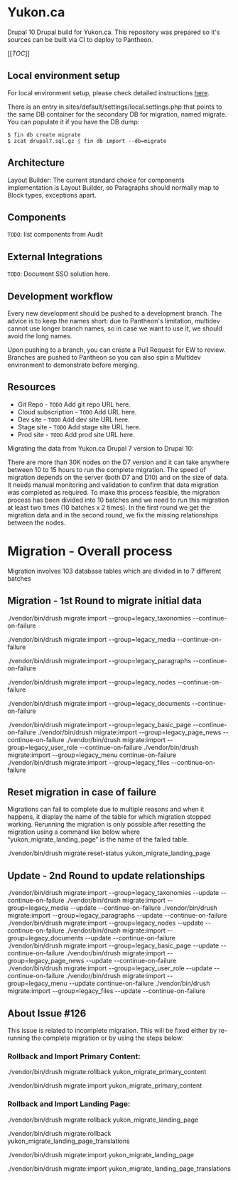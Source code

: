 # Yukon.ca

Drupal 10 Drupal build for Yukon.ca. This repository was prepared so it's sources can be built via CI to deploy to Pantheon.

[[_TOC_]]

## Local environment setup

For local environment setup, please check detailed instructions [here](LocalSetup.md).

There is an entry in sites/default/settings/local.settings.php that points to the same DB container for the secondary DB for migration, named migrate. You can populate it if you have the DB dump:

```
$ fin db create migrate
$ zcat drupal7.sql.gz | fin db import --db=migrate
```

## Architecture

Layout Builder: The current standard choice for components implementation is Layout Builder, so Paragraphs should normally map to Block types, exceptions apart.


## Components

`TODO`: list components from Audit

## External Integrations

`TODO`: Document SSO solution here.

## Development workflow

Every new development should be pushed to a development branch. The advice is to keep the names short: due to Pantheon's limitation, multidev cannot use longer branch names, so in case we want to use it, we should avoid the long names.

Upon pushing to a branch, you can create a Pull Request for EW to review. Branches are pushed to Pantheon so you can also spin a Multidev environment to demonstrate before merging.

## Resources

* Git Repo - `TODO` Add git repo URL here.
* Cloud subscription - `TODO` Add URL here.
* Dev site - `TODO` Add dev site URL here.
* Stage site - `TODO` Add stage site URL here.
* Prod site - `TODO` Add prod site URL here.

Migrating the data from Yukon.ca Drupal 7 version to Drupal 10:

There are more than 30K nodes on the D7 version and it can take anywhere between 10 to 15 hours to run the complete migration.  The speed of migration depends on the server (both D7 and D10) and on the size of data. It needs manual monitoring and validation to confirm that data migration was completed as required. To make this process feasible, the migration process has been divided into 10 batches and we need to run this migration at least two times (10 batches x 2 times). In the first round we get the migration data and in the second round, we fix the missing relationships between the nodes.    

# Migration - Overall process

Migration involves 103 database tables which are divided in to 7 different batches 
 
## Migration - 1st Round to migrate initial data

./vendor/bin/drush migrate:import --group=legacy_taxonomies --continue-on-failure

./vendor/bin/drush migrate:import --group=legacy_media --continue-on-failure

./vendor/bin/drush migrate:import --group=legacy_paragraphs --continue-on-failure

./vendor/bin/drush migrate:import --group=legacy_nodes --continue-on-failure

./vendor/bin/drush migrate:import --group=legacy_documents --continue-on-failure

./vendor/bin/drush migrate:import --group=legacy_basic_page --continue-on-failure
./vendor/bin/drush migrate:import --group=legacy_page_news --continue-on-failure
./vendor/bin/drush migrate:import --group=legacy_user_role --continue-on-failure
./vendor/bin/drush migrate:import --group=legacy_menu continue-on-failure
./vendor/bin/drush migrate:import --group=legacy_files --continue-on-failure

## Reset migration in case of failure

Migrations can fail to complete due to multiple reasons and when it happens, it display the name of the table for which migration stopped working.  Rerunning the migration is only possible after resetting the migration using a command like below where “yukon_migrate_landing_page” is the name of the failed table.

./vendor/bin/drush migrate:reset-status yukon_migrate_landing_page


## Update - 2nd Round to update relationships

./vendor/bin/drush migrate:import --group=legacy_taxonomies --update --continue-on-failure
./vendor/bin/drush migrate:import --group=legacy_media --update --continue-on-failure
./vendor/bin/drush migrate:import --group=legacy_paragraphs --update --continue-on-failure
./vendor/bin/drush migrate:import --group=legacy_nodes --update --continue-on-failure
./vendor/bin/drush migrate:import --group=legacy_documents --update --continue-on-failure
./vendor/bin/drush migrate:import --group=legacy_basic_page --update --continue-on-failure
./vendor/bin/drush migrate:import --group=legacy_page_news --update --continue-on-failure
./vendor/bin/drush migrate:import --group=legacy_user_role --update --continue-on-failure
./vendor/bin/drush migrate:import --group=legacy_menu --update continue-on-failure
./vendor/bin/drush migrate:import --group=legacy_files --update --continue-on-failure

## About Issue #126
This issue is related to incomplete migration.  This will be fixed either by re-running the complete migration or by using the steps below: 

### Rollback and Import Primary Content:

./vendor/bin/drush migrate:rollback yukon_migrate_primary_content

./vendor/bin/drush migrate:import yukon_migrate_primary_content

### Rollback and Import Landing Page:

./vendor/bin/drush migrate:rollback yukon_migrate_landing_page

./vendor/bin/drush migrate:rollback yukon_migrate_landing_page_translations

./vendor/bin/drush migrate:import yukon_migrate_landing_page

./vendor/bin/drush migrate:import yukon_migrate_landing_page_translations
